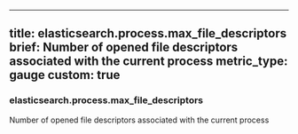 
---
title: elasticsearch.process.max_file_descriptors
brief: Number of opened file descriptors associated with the current process
metric_type: gauge
custom: true
---
### elasticsearch.process.max_file_descriptors

Number of opened file descriptors associated with the current process
